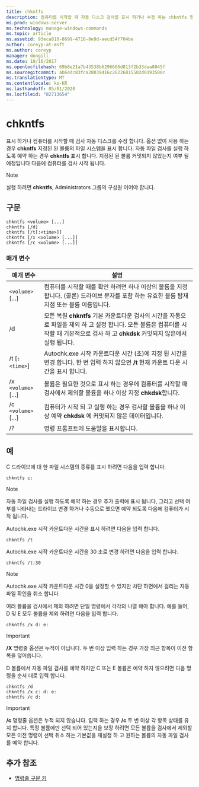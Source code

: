 ```yaml
---
title: chkntfs
description: 컴퓨터를 시작할 때 자동 디스크 검사를 표시 하거나 수정 하는 chkntfs 명령에 대 한 참조 항목입니다.
ms.prod: windows-server
ms.technology: manage-windows-commands
ms.topic: article
ms.assetid: 93eca810-8699-4716-8e9d-aecd54f704be
author: coreyp-at-msft
ms.author: coreyp
manager: dongill
ms.date: 10/16/2017
ms.openlocfilehash: 69b8e21a7b43538b6296666d813f2b33daa8045f
ms.sourcegitcommit: ab64dc83fca28039416c26226815502d0193500c
ms.translationtype: MT
ms.contentlocale: ko-KR
ms.lasthandoff: 05/01/2020
ms.locfileid: "82713654"
---
```

# <a name="chkntfs"></a>chkntfs

표시 하거나 컴퓨터를 시작할 때 검사 자동 디스크를 수정 합니다. 옵션 없이 사용 하는 경우 **chkntfs** 지정된 된 볼륨의 파일 시스템을 표시 합니다. 자동 파일 검사를 실행 하도록 예약 하는 경우 **chkntfs** 표시 합니다. 지정된 된 볼륨 커밋되지 않았는지 여부 될 예정입니다 다음에 컴퓨터를 검사 시작 됩니다.

> [!NOTE]
> 실행 하려면 **chkntfs**, Administrators 그룹의 구성원 이어야 합니다.

## <a name="syntax"></a>구문

```
chkntfs <volume> [...]
chkntfs [/d]
chkntfs [/t[:<time>]]
chkntfs [/x <volume> [...]]
chkntfs [/c <volume> [...]]
```

### <a name="parameters"></a>매개 변수

| 매개 변수 | 설명 |
| --------- | ----------- |
| `<volume>` [...] | 컴퓨터를 시작할 때를 확인 하려면 하나 이상의 볼륨을 지정 합니다. (콜론) 드라이브 문자를 포함 하는 유효한 볼륨 탑재 지점 또는 볼륨 이름입니다. |
| /d | 모든 복원 **chkntfs** 기본 카운트다운 검사의 시간을 자동으로 파일을 제외 하 고 설정 합니다. 모든 볼륨은 컴퓨터를 시작할 때 기본적으로 검사 하 고 **chkdsk** 커밋되지 않은에서 실행 됩니다. |
| /t [`:<time>`] | Autochk.exe 시작 카운트다운 시간 (초)에 지정 된 시간을 변경 합니다. 한 번 입력 하지 않으면 **/t** 현재 카운트 다운 시간을 표시 합니다. |
| /x `<volume>` [...] | 볼륨은 필요한 것으로 표시 하는 경우에 컴퓨터를 시작할 때 검사에서 제외할 볼륨을 하나 이상 지정 **chkdsk**합니다. |
| /c `<volume>` [...] | 컴퓨터가 시작 되 고 실행 하는 경우 검사할 볼륨을 하나 이상 예약 **chkdsk** 에 커밋되지 않은 데이터입니다. |
| /? | 명령 프롬프트에 도움말을 표시합니다. |

## <a name="examples"></a>예

C 드라이브에 대 한 파일 시스템의 종류를 표시 하려면 다음을 입력 합니다.

```
chkntfs c:
```

> [!NOTE]
> 자동 파일 검사를 실행 하도록 예약 하는 경우 추가 출력에 표시 됩니다, 그리고 선택 여부를 나타내는 드라이브 변경 하거나 수동으로 했으면 예약 되도록 다음에 컴퓨터가 시작 됩니다.

Autochk.exe 시작 카운트다운 시간을 표시 하려면 다음을 입력 합니다.

```
chkntfs /t
```

Autochk.exe 시작 카운트다운 시간을 30 초로 변경 하려면 다음을 입력 합니다.

```
chkntfs /t:30
```

> [!NOTE]
> Autochk.exe 시작 카운트다운 시간 0을 설정할 수 있지만 차단 하면에서 걸리는 자동 파일 확인을 취소 합니다.

여러 볼륨을 검사에서 제외 하려면 단일 명령에서 각각의 나열 해야 합니다. 예를 들어, D 및 E 모두 볼륨을 제외 하려면 다음을 입력 합니다.

```
chkntfs /x d: e:
```

> [!IMPORTANT]
> **/X** 명령줄 옵션은 누적이 아닙니다. 두 번 이상 입력 하는 경우 가장 최근 항목이 이전 항목을 덮어씁니다.

D 볼륨에서 자동 파일 검사를 예약 하지만 C 또는 E 볼륨은 예약 하지 않으려면 다음 명령을 순서 대로 입력 합니다.

```
chkntfs /d
chkntfs /x c: d: e:
chkntfs /c d:
```

> [!IMPORTANT]
> **/c** 명령줄 옵션은 누적 되지 않습니다. 입력 하는 경우 **/c** 두 번 이상 각 항목 상태를 유지 합니다. 특정 볼륨에만 선택 되어 있는지을 보장 하려면 모든 볼륨을 검사에서 제외할 모든 이전 명령이 선택 취소 하는 기본값을 재설정 하 고 원하는 볼륨의 자동 파일 검사를 예약 합니다.

## <a name="additional-references"></a>추가 참조

- [명령줄 구문 키](command-line-syntax-key.md)
